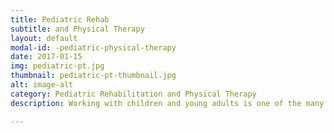 ```yaml
---
title: Pediatric Rehab
subtitle: and Physical Therapy
layout: default
modal-id: -pediatric-physical-therapy
date: 2017-01-15
img: pediatric-pt.jpg
thumbnail: pediatric-pt-thumbnail.jpg
alt: image-alt
category: Pediatric Rehabilitation and Physical Therapy
description: Working with children and young adults is one of the many wonderful privileges we have as active members of the North County San Diego community. Not only do our therapists and staff create a fun and welcoming environment for our younger patients, but most of us are big kids ourselves! Our therapists have extensive experience working with all levels of pediatric injuries including ankle/knee sprains, growth plate fractures, low back pain, shoulder instability, and tendinitis.

---
```

